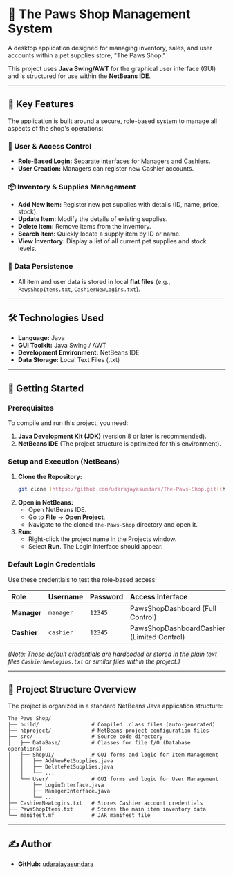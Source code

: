 # 🐾 The Paws Shop Management System

A desktop application designed for managing inventory, sales, and user accounts within a pet supplies store, "The Paws Shop."

This project uses **Java Swing/AWT** for the graphical user interface (GUI) and is structured for use within the **NetBeans IDE**.

---

## 🌟 Key Features

The application is built around a secure, role-based system to manage all aspects of the shop's operations:

### 👤 User & Access Control
* **Role-Based Login:** Separate interfaces for Managers and Cashiers.
* **User Creation:** Managers can register new Cashier accounts.

### 📦 Inventory & Supplies Management
* **Add New Item:** Register new pet supplies with details (ID, name, price, stock).
* **Update Item:** Modify the details of existing supplies.
* **Delete Item:** Remove items from the inventory.
* **Search Item:** Quickly locate a supply item by ID or name.
* **View Inventory:** Display a list of all current pet supplies and stock levels.

### 💾 Data Persistence
* All item and user data is stored in local **flat files** (e.g., `PawsShopItems.txt`, `CashierNewLogins.txt`).

---

## 🛠️ Technologies Used

* **Language:** Java
* **GUI Toolkit:** Java Swing / AWT
* **Development Environment:** NetBeans IDE
* **Data Storage:** Local Text Files (.txt)

---

## 🚀 Getting Started

### Prerequisites

To compile and run this project, you need:

1.  **Java Development Kit (JDK)** (version 8 or later is recommended).
2.  **NetBeans IDE** (The project structure is optimized for this environment).

### Setup and Execution (NetBeans)

1.  **Clone the Repository:**
    ```bash
    git clone [https://github.com/udarajayasundara/The-Paws-Shop.git](https://github.com/udarajayasundara/The-Paws-Shop.git)
    ```
2.  **Open in NetBeans:**
    * Open NetBeans IDE.
    * Go to **File** -> **Open Project**.
    * Navigate to the cloned `The-Paws-Shop` directory and open it.
3.  **Run:**
    * Right-click the project name in the Projects window.
    * Select **Run**. The Login Interface should appear.

### Default Login Credentials

Use these credentials to test the role-based access:

| Role | Username | Password | Access Interface |
| :--- | :------- | :------- | :--------------- |
| **Manager** | `manager` | `12345` | PawsShopDashboard (Full Control) |
| **Cashier** | `cashier` | `12345` | PawsShopDashboardCashier (Limited Control) |

*(Note: These default credentials are hardcoded or stored in the plain text files `CashierNewLogins.txt` or similar files within the project.)*

---

## 📂 Project Structure Overview

The project is organized in a standard NetBeans Java application structure:

```
The Paws Shop/
├── build/                 # Compiled .class files (auto-generated)
├── nbproject/             # NetBeans project configuration files
├── src/                   # Source code directory
│   ├── DataBase/          # Classes for file I/O (Database operations)
│   ├── ShopUI/            # GUI forms and logic for Item Management
│   │   ├── AddNewPetSupplies.java
│   │   ├── DeletePetSupplies.java
│   │   └── ...
│   └── User/              # GUI forms and logic for User Management
│       ├── LoginInterface.java
│       ├── ManagerInterface.java
│       └── ...
├── CashierNewLogins.txt   # Stores Cashier account credentials
├── PawsShopItems.txt      # Stores the main item inventory data
└── manifest.mf            # JAR manifest file
```

---

## ✍️ Author

* **GitHub:** [udarajayasundara](https://github.com/udarajayasundara)
